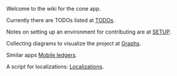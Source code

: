 
Welcome to the wiki for the cone app.

Currently there are TODOs listed at [TODOs](../TODOs).

Notes on setting up an environment for contributing are at
[SETUP](../SETUP).

Collecting diagrams to visualize the project at [Graphs](../Graphs).

Similar apps [Mobile ledgers](../Mobile-ledgers).

A script for localizations: [Localizations](../Localizations).
